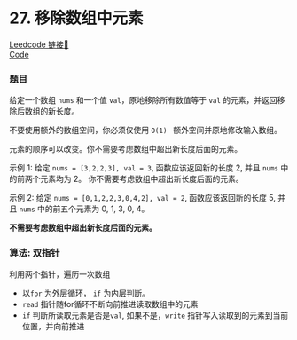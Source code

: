 # 27. 移除数组中元素

[Leedcode 链接🔗](https://leetcode.cn/problems/remove-element/description/)  
[Code](https://github.com/alstondu/lc/blob/main/27/27.cpp)

### 题目
给定一个数组 ```nums``` 和一个值 ```val```，原地移除所有数值等于 ```val``` 的元素，并返回移除后数组的新长度。

不要使用额外的数组空间，你必须仅使用 ```O(1) ``` 额外空间并原地修改输入数组。

元素的顺序可以改变。你不需要考虑数组中超出新长度后面的元素。

示例 1: 给定 ```nums = [3,2,2,3], val = 3```, 函数应该返回新的长度 2, 并且 ```nums``` 中的前两个元素均为 2。 你不需要考虑数组中超出新长度后面的元素。

示例 2: 给定 ```nums = [0,1,2,2,3,0,4,2], val = 2```, 函数应该返回新的长度 5, 并且 ```nums``` 中的前五个元素为 0, 1, 3, 0, 4。

**不需要考虑数组中超出新长度后面的元素。**


### 算法: 双指针
利用两个指针，遍历一次数组  

+ 以```for``` 为外层循环， ```if``` 为内层判断。  
+ ```read``` 指针随for循环不断向前推进读取数组中的元素
+ ```if``` 判断所读取元素是否是```val```, 如果不是，```write``` 指针写入读取到的元素到当前位置，并向前推进
